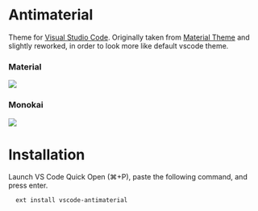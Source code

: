 # Antimaterial

Theme for [Visual Studio Code](http://code.visualstudio.com). Originally taken from [Material Theme](https://github.com/equinusocio/vsc-material-theme) and slightly reworked, in order to look more like default vscode theme.

### Material

<img src="https://raw.githubusercontent.com/tatyshev/vscode-antimaterial/master/images/material.jpg"/>

### Monokai

<img src="https://raw.githubusercontent.com/tatyshev/vscode-antimaterial/master/images/monokai.jpg"/>


# Installation
Launch VS Code Quick Open (⌘+P), paste the following command, and press enter.
```
  ext install vscode-antimaterial
```
